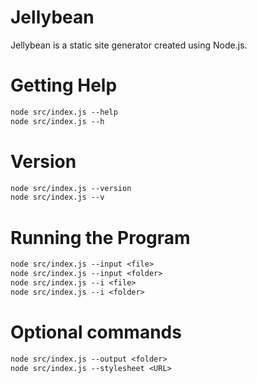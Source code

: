 # Jellybean

Jellybean is a static site generator created using Node.js.

# Getting Help

```diff
node src/index.js --help
node src/index.js --h
```

# Version

```diff
node src/index.js --version
node src/index.js --v
```

# Running the Program

```diff
node src/index.js --input <file>
node src/index.js --input <folder>
node src/index.js --i <file>
node src/index.js --i <folder>
```

# Optional commands

```diff
node src/index.js --output <folder>
node src/index.js --stylesheet <URL>
```
